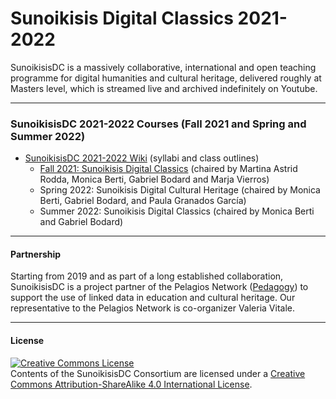 # Sunoikisis Digital Classics 2021-2022

SunoikisisDC is a massively collaborative, international and open teaching programme for digital humanities and cultural heritage, delivered roughly at Masters level, which is streamed live and archived indefinitely on Youtube.

***
### SunoikisisDC 2021-2022 Courses (Fall 2021 and Spring and Summer 2022)

* [SunoikisisDC 2021-2022 Wiki](https://github.com/SunoikisisDC/SunoikisisDC-2021-2022/wiki) (syllabi and class outlines)
   * [Fall 2021: Sunoikisis Digital Classics](https://github.com/SunoikisisDC/SunoikisisDC-2021-2022/wiki/Fall-2021-Sunoikisis-DC) (chaired by Martina Astrid Rodda, Monica Berti, Gabriel Bodard and Marja Vierros)
   * Spring 2022: Sunoikisis Digital Cultural Heritage (chaired by Monica Berti, Gabriel Bodard, and Paula Granados García)
   * Summer 2022: Sunoikisis Digital Classics (chaired by Monica Berti and Gabriel Bodard)

***
#### Partnership
Starting from 2019 and as part of a long established collaboration, SunoikisisDC is a project partner of the Pelagios Network ([Pedagogy](https://pelagios.org/activities/pedagogy/)) to support the use of linked data in education and cultural heritage. Our representative to the Pelagios Network is co-organizer Valeria Vitale.

***
#### License

<a rel="license" href="http://creativecommons.org/licenses/by-sa/4.0/"><img alt="Creative Commons License" style="border-width:0" src="https://i.creativecommons.org/l/by-sa/4.0/88x31.png" /></a><br />Contents of the SunoikisisDC Consortium are licensed under a <a rel="license" href="http://creativecommons.org/licenses/by-sa/4.0/">Creative Commons Attribution-ShareAlike 4.0 International License</a>.
